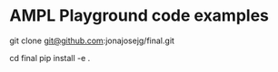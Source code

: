 # AMPL Playground code examples

git clone git@github.com:jonajosejg/final.git

cd final
pip install -e .

